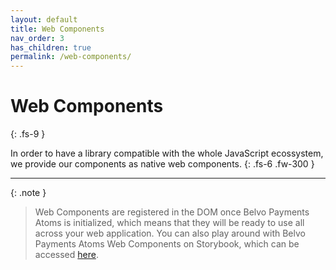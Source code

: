 ```yaml
---
layout: default
title: Web Components
nav_order: 3
has_children: true
permalink: /web-components/
---
```


# Web Components
{: .fs-9 }

In order to have a library compatible with the whole JavaScript ecossystem, we provide our components as native web components.
{: .fs-6 .fw-300 }

---

{: .note }
> Web Components are registered in the DOM once Belvo Payments Atoms is initialized, which means that they will be ready to use all across your web application. You can also play around with Belvo Payments Atoms Web Components on Storybook, which can be accessed [here](https://belvo-finance-opensource.github.io/payments-atoms/storybook/).
